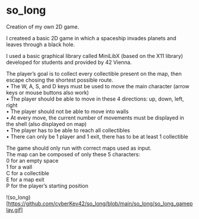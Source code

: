 # so_long
Creation of my own 2D game.

I createed a basic 2D game in which a spaceship invades planets and leaves through a black hole.

I used a basic graphical library called MiniLibX (based on the X11 library) developed for students and provided by 42 Vienna.

The player’s goal is to collect every collectible present on the map, then escape chosing the shortest possible route.  
• The W, A, S, and D keys must be used to move the main character (arrow keys or mouse buttons also work)  
• The player should be able to move in these 4 directions: up, down, left, right  
• The player should not be able to move into walls  
• At every move, the current number of movements must be displayed in the shell (also displayed on map)  
• The player has to be able to reach all collectibles  
• There can only be 1 player and 1 exit, there has to be at least 1 collectible  

The game should only run with correct maps used as input.  
The map can be composed of only these 5 characters:  
0 for an empty space  
1 for a wall  
C for a collectible  
E for a map exit  
P for the player’s starting position  

!(so_long)[https://github.com/cyberKev42/so_long/blob/main/so_long/so_long_gameplay.gif]
